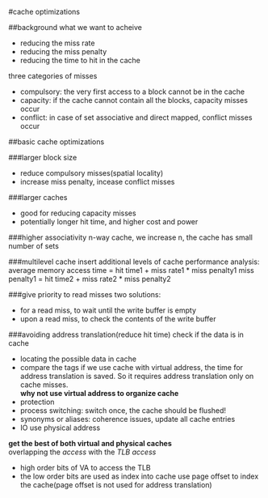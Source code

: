 #cache optimizations

##background
what we want to acheive
- reducing the miss rate
- reducing the miss penalty
- reducing the time to hit in the cache

three categories of misses  
- compulsory: the very first access to a block cannot be in the cache
- capacity: if the cache cannot contain all the blocks, capacity misses occur
- conflict: in case of set associative and direct mapped, conflict misses occur

##basic cache optimizations

###larger block size
- reduce compulsory misses(spatial locality)
- increase miss penalty, incease conflict misses

###larger caches
- good for reducing capacity misses
- potentially longer hit time, and higher cost and power

###higher associativity
n-way cache, we increase n, the cache has small number of sets

###multilevel cache
insert additional levels of cache
performance analysis: average memory access time = hit time1 + miss rate1 * miss penalty1
miss penalty1 = hit time2 + miss rate2 * miss penalty2

###give priority to read misses
two solutions:  
- for a read miss, to wait until the write buffer is empty
- upon a read miss, to check the contents of the write buffer

###avoiding address translation(reduce hit time)
check if the data is in cache  
- locating the possible data in cache
- compare the tags
if we use cache with virtual address, the time for address translation is saved. So it requires address translation only on cache misses.  
**why not use virtual address to organize cache**  
- protection
- process switching: switch once, the cache should be flushed!
- synonyms or aliases: coherence issues, update all cache entries
- IO use physical address

**get the best of both virtual and physical caches**  
overlapping the *access* with the *TLB access*  
- high order bits of VA to access the TLB  
- the low order bits are used as index into cache
use page offset to index the cache(page offset is not used for address translation)


